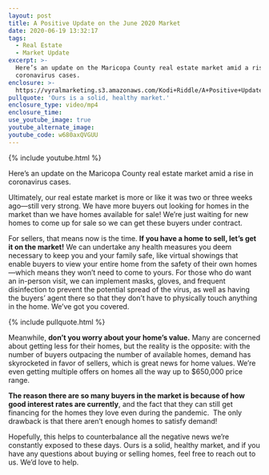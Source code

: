 ```yaml
---
layout: post
title: A Positive Update on the June 2020 Market
date: 2020-06-19 13:32:17
tags:
  - Real Estate
  - Market Update
excerpt: >-
  Here’s an update on the Maricopa County real estate market amid a rise in
  coronavirus cases.
enclosure: >-
  https://vyralmarketing.s3.amazonaws.com/Kodi+Riddle/A+Positive+Update+on+the+June+2020+Market.mp4
pullquote: 'Ours is a solid, healthy market.'
enclosure_type: video/mp4
enclosure_time:
use_youtube_image: true
youtube_alternate_image:
youtube_code: w680axQVGUU
---
```


{% include youtube.html %}

Here’s an update on the Maricopa County real estate market amid a rise in coronavirus cases.

Ultimately, our real estate market is more or like it was two or three weeks ago—still very strong. We have more buyers out looking for homes in the market than we have homes available for sale\! We’re just waiting for new homes to come up for sale so we can get these buyers under contract.

For sellers, that means now is the time. **If you have a home to sell, let’s get it on the market\!** We can undertake any health measures you deem necessary to keep you and your family safe, like virtual showings that enable buyers to view your entire home from the safety of their own homes—which means they won’t need to come to yours. For those who do want an in-person visit, we can implement masks, gloves, and frequent disinfection to prevent the potential spread of the virus, as well as having the buyers’ agent there so that they don’t have to physically touch anything in the home. We’ve got you covered.

{% include pullquote.html %}

Meanwhile, **don’t you worry about your home’s value.** Many are concerned about getting less for their homes, but the reality is the opposite: with the number of buyers outpacing the number of available homes, demand has skyrocketed in favor of sellers, which is great news for home values. We’re even getting multiple offers on homes all the way up to $650,000 price range.

**The reason there are so many buyers in the market is because of how good interest rates are currently**, and the fact that they can still get financing for the homes they love even during the pandemic.&nbsp; The only drawback is that there aren’t enough homes to satisfy demand\!

Hopefully, this helps to counterbalance all the negative news we’re constantly exposed to these days. Ours is a solid, healthy market, and if you have any questions about buying or selling homes, feel free to reach out to us. We’d love to help.